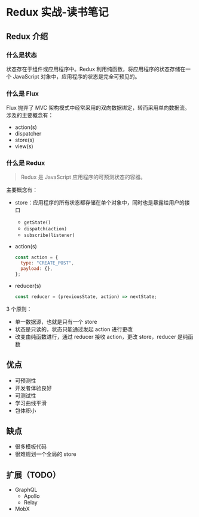 # Redux 实战-读书笔记

## Redux 介绍

### 什么是状态

状态存在于组件或应用程序中。Redux 利用纯函数，将应用程序的状态存储在一个 JavaScript 对象中，应用程序的状态是完全可预见的。

### 什么是 Flux

Flux 抛弃了 MVC 架构模式中经常采用的双向数据绑定，转而采用单向数据流。涉及的主要概念有：

- action(s)
- dispatcher
- store(s)
- view(s)

### 什么是 Redux

> Redux 是 JavaScript 应用程序的可预测状态的容器。

主要概念有：

- store：应用程序的所有状态都存储在单个对象中，同时也是暴露给用户的接口
  - `getState()`
  - `dispatch(action)`
  - `subscribe(listener)`
- action(s)

  ```javascript
  const action = {
    type: "CREATE_POST",
    payload: {},
  };
  ```

- reducer(s)

  ```javascript
  const reducer = (previousState, action) => nextState;
  ```

3 个原则：

- 单一数据源，也就是只有一个 store
- 状态是只读的，状态只能通过发起 action 进行更改
- 改变由纯函数进行，通过 reducer 接收 action，更改 store，reducer 是纯函数

## 优点

- 可预测性
- 开发者体验良好
- 可测试性
- 学习曲线平滑
- 包体积小

## 缺点

- 很多模板代码
- 很难规划一个全局的 store

## 扩展（TODO）

- GraphQL
  - Apollo
  - Relay
- MobX
